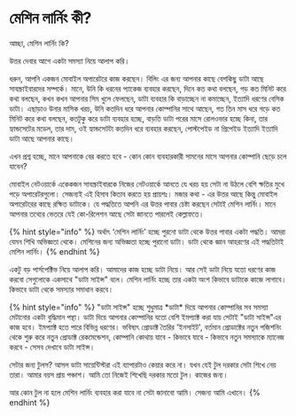 # মেশিন লার্নিং কী?

আচ্ছা, মেশিন লার্নিং কি?

উত্তর দেবার আগে একটা সমস্যা নিয়ে আলাপ করি।

ধরুন, আপনি একজন মোবাইল অপারেটরে কাজ করছেন। বিলিং এর জন্য আপনার কাছে বেশকিছু ডাটা আছে সাবস্ক্রাইবারদের সম্পর্কে। মানে, উনি কি ধরনের প্যাকেজ ব্যবহার করছেন, দিনে কত কথা বলছেন, গড় কত মিনিট করে কথা বলছেন, কখন কখন আপনার সিম খুলে ফেলছেন, ডাটা ব্যবহার কি বাড়াচ্ছেন না কমাচ্ছেন, ইত্যাদি ধরণের বেসিক ডাটা। এছাড়াও উনার মাসিক খরচ, উনি কতদিন ধরে আপনার কোম্পানির সাথে আছেন, গত তিন মাস ধরে গড়ে কত মিনিট করে কথা বলছেন, কতটুকু করে ডাটা ব্যবহার হচ্ছে, বাড়তি ডাটা পরের মাসে রোলওভার হচ্ছে কিনা, তার হ্যান্ডসেটের মডেল, তার দাম, ওই হ্যান্ডসেটটা কতদিন ধরে ব্যবহার করছেন, পোস্টপেইড না প্রিপেইড ইত্যাদি ইত্যাদি ডাটা আছে আপনার কাছে।

এখন প্রশ্ন হচ্ছে, মানে আপনাকে বের করতে হবে - কোন কোন ব্যবহারকারী সামনের মাসে আপনার কোম্পানি ছেড়ে চলে যাবেন?

মোবাইল নেটওয়ার্কে একেকজন সাবস্ক্রাইবারকে নিজের নেটওয়ার্কে আনতে যে খরচ হয় সেটা না উঠলে বেশি ক্ষতির মুখে পড়ে অপারেটরগুলো। সেজন্যই এই হিসাব কিতাব করতে হয় প্রায়শঃ। মজার কথা - এর উত্তর আছে কিন্তু মোবাইল অপারেটরের কাছে রক্ষিত ডাটাকে। যে পদ্ধতিতে আপনি এর উত্তর পাবার চেষ্টা করছেন সেটাই মেশিন লার্নিং। মানে আপনার তথ্যের ভেতরে যেই কো-রিলেশন আছে সেটা জানতে পারলেই কেল্লাফতে।

{% hint style="info" %}
অর্থাৎ ‘মেশিন লার্নিং’ হচ্ছে পুরনো ডাটা থেকে উত্তর পাবার একটা পদ্ধতি। আমরা যেমন শিখি অভিজ্ঞতা থেকে। মেশিনের জন্য অভিজ্ঞতা হচ্ছে পুরানো ডাটা। ডাটা থেকে জ্ঞান আহরণের এই পদ্ধতিটাই মেশিন লার্নিং।
{% endhint %}

একটু বড় পার্সপেক্টিভ নিয়ে আলাপ করি। আমাদের কাজ হচ্ছে ডাটা নিয়ে। আর সেই ডাটা নিয়ে যতো ধরণের কাজ করবো সেগুলোকে একসাথে "ডাটা সাইন্স" বলে। মেশিন লার্নিং হচ্ছে তার একটা অংশ কিভাবে ডাটাকে কাজে লাগাবে। কিভাবে ডাটা থেকে সমস্যার সমাধান করবে। 

{% hint style="info" %}
"ডাটা সাইন্স" হচ্ছে শুধুমাত্র \*ডাটা\* দিয়ে আপনার কোম্পানির সব সমস্যা মেটানোর একটা বুদ্ধিমান পন্থা। ডাটা দিয়ে আপনার কোম্পানির যতো বেশি ইমপ্যাক্ট করা যায় সেটাই "ডাটা সাইন্স"এর কাজ হবে। ইমপ্যাক্ট হতে পারে বিভিন্ন ধরণের। ভবিষ্যৎ প্রোডাক্ট তৈরির 'ইনসাইট', বর্তমান প্রোডাক্টের নতুন পজিশনিং থেকে শুরু করে নতুন প্রোডাক্ট রেকমেন্ডেশন, কোম্পানি কোথায় যাবে - কিভাবে যাবে - কিভাবে নতুন সমস্যাকে ম্যানেজ করবে - সেসব দেখাবে ডাটা সাইন্স। 

সেটার জন্য টুলস? আসল ডাটা সায়েন্টিস্টরা এই ব্যাপারটাও কেয়ার করে না। যখন যেই টুল দরকার সেটা শিখে নেয় তারা। আমার বয়স প্রায় পঞ্চাশ। আমি তো নিজেই শিখেছি দরকার মতো টুল। কাজের জন্য। 

আর কোন টুল না হলে মেশিন লার্নিং ব্যবহার করা যাবে না সেটা জানাবো আমি। সেজন্য আমি এখানে। 
{% endhint %}

